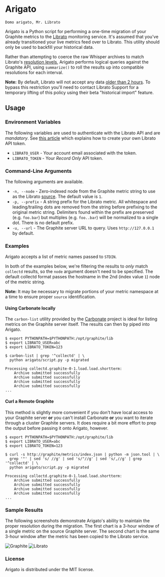 # Arigato

```
Domo arigato, Mr. Librato
```

Arigato is a Python script for performing a one-time migration of your Graphite metrics to the [Librato](https://metrics.librato.com/) monitoring service. It's assumed that you've already transitioned your live metrics feed over to Librato. This utility should only be used to backfill your historical data.

Rather than attempting to coerce the raw Whisper archives to match Librato's [resolution levels](http://support.metrics.librato.com/knowledgebase/articles/66838-understanding-metrics-roll-ups-retention-and-grap), Arigato performs logical queries against the Graphite API, using `summarize()` to roll the results up into compatible resolutions for each interval.

**Note:** By default, Librato will not accept any data [older than 2 hours](http://support.metrics.librato.com/knowledgebase/articles/334530-can-i-send-measurements-from-the-past-or-future). To bypass this restriction you'll need to contact Librato Support for a temporary lifting of this policy using their beta "historical import" feature.

## Usage

### Environment Variables

The following variables are used to authenticate with the Librato API and are *mandatory*. See [this article](http://support.metrics.librato.com/knowledgebase/articles/22317-librato-api-tokens-and-token-roles) which explains how to create your own Librato API token.

* `LIBRATO_USER` - Your account email associated with the token.
* `LIBRATO_TOKEN` - Your *Record Only* API token.

### Command-Line Arguments

The following arguments are available.

* `-n, --node` - Zero-indexed node from the Graphite metric string to use as the Librato [source](http://support.metrics.librato.com/knowledgebase/articles/47904-what-is-a-source). The default value is `1`.
* `-p, --prefix` - A string prefix for the Librato metric. All whitespace and leading/trailing dots are removed from the string before prefixing to the original metric string. Delimiters found within the prefix are preserved (e.g. `foo.bar`) but multiples (e.g. `foo..bar`) will be normalized to a single dot. There is no default prefix.
* `-u, --url` - The Graphite server URL to query. Uses `http://127.0.0.1` by default.

### Examples

Arigato accepts a list of metric names passed to `STDIN`.

In both of the examples below, we're filtering the results to *only* match `collectd` results, so the `node` argument doesn't need to be specified. The default collectd format passes the hostname in the 2nd (index value `1`) node of the metric string.

**Note:** It may be necessary to migrate portions of your metric namespace at a time to ensure proper `source` identification.

#### Using Carbonate locally

The `carbon-list` utility provided by the [Carbonate](https://github.com/jssjr/carbonate) project is ideal for listing metrics on the Graphite server itself. The results can then by piped into Arigato.

```
$ export PYTHONPATH=$PYTHONPATH:/opt/graphite/lib
$ export LIBRATO_USER=abc
$ export LIBRATO_TOKEN=123

$ carbon-list | grep '^collectd' | \
  python arigato/script.py -p migrated

Processing collectd.graphite-0-1.load.load.shortterm:
    Archive submitted successfully
    Archive submitted successfully
    Archive submitted successfully
    Archive submitted successfully
...
```

#### Curl a Remote Graphite

This method is slightly more convenient if you don't have local access to your Graphite server **or** you can't install Carbonate **or** you want to iterate through a cluster Graphite servers. It does require a bit more effort to prep the output before passing it onto Arigato, however.

```
$ export PYTHONPATH=$PYTHONPATH:/opt/graphite/lib
$ export LIBRATO_USER=abc
$ export LIBRATO_TOKEN=123

$ curl -s http://graphite/metrics/index.json | python -m json.tool | \
  grep '"' | sed 's/ //g' | sed 's/"//g' | sed 's/,//g' | grep '^collectd' | \
  python arigato/script.py -p migrated

Processing collectd.graphite-0-1.load.load.shortterm:
    Archive submitted successfully
    Archive submitted successfully
    Archive submitted successfully
    Archive submitted successfully
...
```

### Sample Results

The following screenshots demonstrate Arigato's ability to maintain the proper resolution during the migration. The first chart is a 3-hour window of a single metric on the source Graphite server. The second chart is the same 3-hour window after the metric has been copied to the Librato service.

![Graphite](https://github.com/obfuscurity/arigato/raw/master/img/sample-0.png)
![Librato](https://github.com/obfuscurity/arigato/raw/master/img/sample-1.png)

### License

Arigato is distributed under the MIT license.
